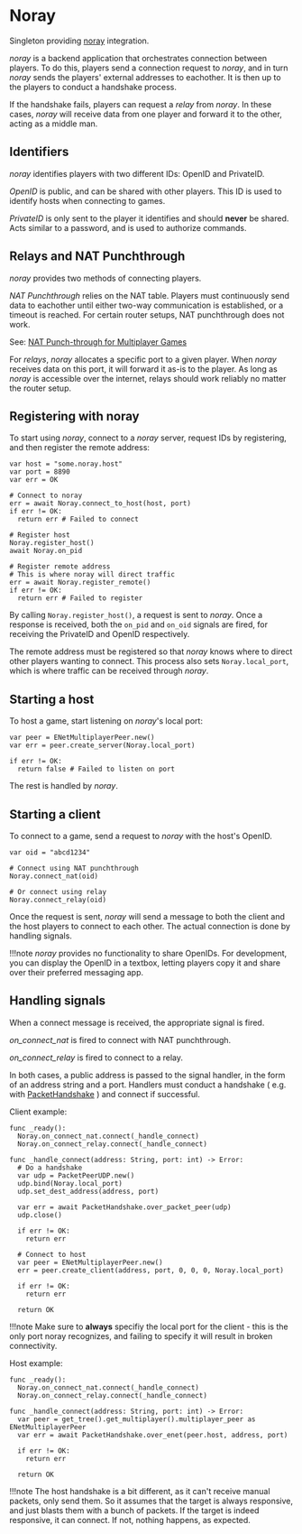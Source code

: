 # Noray

Singleton providing [noray] integration.

*noray* is a backend application that orchestrates connection between players.
To do this, players send a connection request to *noray*, and in turn *noray*
sends the players' external addresses to eachother. It is then up to the
players to conduct a handshake process.

If the handshake fails, players can request a *relay* from *noray*. In these
cases, *noray* will receive data from one player and forward it to the other,
acting as a middle man.

## Identifiers

*noray* identifies players with two different IDs: OpenID and PrivateID.

*OpenID* is public, and can be shared with other players. This ID is used to
identify hosts when connecting to games.

*PrivateID* is only sent to the player it identifies and should **never** be
shared. Acts similar to a password, and is used to authorize commands.

## Relays and NAT Punchthrough

*noray* provides two methods of connecting players.

*NAT Punchthrough* relies on the NAT table. Players must continuously send data
to eachother until either two-way communication is established, or a timeout is
reached. For certain router setups, NAT punchthrough does not work.

See: [NAT Punch-through for Multiplayer Games]

For *relays*, *noray* allocates a specific port to a given player. When *noray*
receives data on this port, it will forward it as-is to the player. As long as
*noray* is accessible over the internet, relays should work reliably no matter
the router setup.

## Registering with noray

To start using *noray*, connect to a *noray* server, request IDs by
registering, and then register the remote address:

```gdscript
var host = "some.noray.host"
var port = 8890
var err = OK

# Connect to noray
err = await Noray.connect_to_host(host, port)
if err != OK:
  return err # Failed to connect

# Register host
Noray.register_host()
await Noray.on_pid

# Register remote address
# This is where noray will direct traffic
err = await Noray.register_remote()
if err != OK:
  return err # Failed to register
```

By calling `Noray.register_host()`, a request is sent to *noray*. Once a
response is received, both the `on_pid` and `on_oid` signals are fired, for
receiving the PrivateID and OpenID respectively.

The remote address must be registered so that *noray* knows where to direct
other players wanting to connect. This process also sets `Noray.local_port`,
which is where traffic can be received through *noray*.

## Starting a host

To host a game, start listening on *noray*'s local port:

```gdscript
var peer = ENetMultiplayerPeer.new()
var err = peer.create_server(Noray.local_port)

if err != OK:
  return false # Failed to listen on port
```

The rest is handled by *noray*.

## Starting a client

To connect to a game, send a request to *noray* with the host's OpenID.

```gdscript
var oid = "abcd1234"

# Connect using NAT punchthrough
Noray.connect_nat(oid)

# Or connect using relay
Noray.connect_relay(oid)
```

Once the request is sent, *noray* will send a message to both the client and
the host players to connect to each other. The actual connection is done by
handling signals.

!!!note
    *noray* provides no functionality to share OpenIDs. For development, you
    can display the OpenID in a textbox, letting players copy it and share over
    their preferred messaging app.

## Handling signals

When a connect message is received, the appropriate signal is fired.

*on_connect_nat* is fired to connect with NAT punchthrough.

*on_connect_relay* is fired to connect to a relay.

In both cases, a public address is passed to the signal handler, in the form of
an address string and a port. Handlers must conduct a handshake ( e.g. with
[PacketHandshake] ) and connect if successful.

Client example:

```gdscript
func _ready():
  Noray.on_connect_nat.connect(_handle_connect)
  Noray.on_connect_relay.connect(_handle_connect)

func _handle_connect(address: String, port: int) -> Error:
  # Do a handshake
  var udp = PacketPeerUDP.new()
  udp.bind(Noray.local_port)
  udp.set_dest_address(address, port)

  var err = await PacketHandshake.over_packet_peer(udp)
  udp.close()

  if err != OK:
    return err

  # Connect to host
  var peer = ENetMultiplayerPeer.new()
  err = peer.create_client(address, port, 0, 0, 0, Noray.local_port)

  if err != OK:
    return err

  return OK
```

!!!note
    Make sure to **always** specifiy the local port for the client - this is
    the only port noray recognizes, and failing to specify it will result in
    broken connectivity.

Host example:

```gdscript
func _ready():
  Noray.on_connect_nat.connect(_handle_connect)
  Noray.on_connect_relay.connect(_handle_connect)

func _handle_connect(address: String, port: int) -> Error:
  var peer = get_tree().get_multiplayer().multiplayer_peer as ENetMultiplayerPeer
  var err = await PacketHandshake.over_enet(peer.host, address, port)

  if err != OK:
    return err

  return OK
```

!!!note
    The host handshake is a bit different, as it can't receive manual packets,
    only send them. So it assumes that the target is always responsive, and
    just blasts them with a bunch of packets. If the target is indeed
    responsive, it can connect. If not, nothing happens, as expected.

[noray]: https://github.com/foxssake/noray
[NAT Punch-through for Multiplayer Games]: https://keithjohnston.wordpress.com/2014/02/17/nat-punch-through-for-multiplayer-games/
[PacketHandshake]: ./packet-handshake.md

